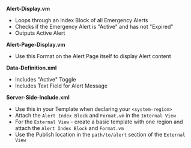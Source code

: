 **Alert-Display.vm**

* Loops through an Index Block of all Emergency Alerts
* Checks if the Emergency Alert is "Active" and has not "Expired"
* Outputs Active Alert


**Alert-Page-Display.vm**

* Use this Format on the Alert Page itself to display Alert content


**Data-Definition.xml**

* Includes "Active" Toggle
* Includes Text Field for Alert Message


**Server-Side-Include.xml**

* Use this in your Template when declaring your `<system-region>`
* Attach the `Alert Index Block` and `Format.vm` in the `Internal View`
* For the `External View` - create a basic template with one region and attach the `Alert Index Block` and `Format.vm`
* Use the Publish location in the `path/to/alert` section of the `External View`
